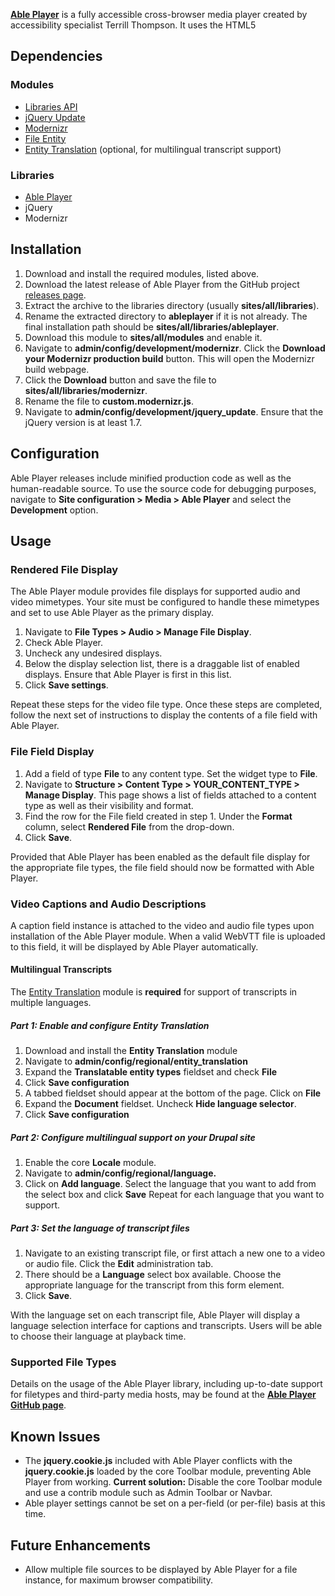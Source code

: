 **[Able Player](https://github.com/ableplayer/ableplayer)** is a fully
accessible cross-browser media player created by accessibility specialist
Terrill Thompson. It uses the HTML5 <audio> or <video> element for browsers
that support them. The Able Player module integrates the jQuery Able Player
plugin as a file formatter with support for captions, transcripts, and audio
description.

## Dependencies

### Modules

*   [Libraries API](https://www.drupal.org/project/libraries)
*   [jQuery Update](https://www.drupal.org/project/jquery_update)
*   [Modernizr](https://www.drupal.org/project/modernizr)
*   [File Entity](https://www.drupal.org/project/file_entity)
*   [Entity Translation](https://www.drupal.org/project/entity_translation)
 (optional, for multilingual transcript support)

### Libraries

*   [Able Player](https://github.com/ableplayer/ableplayer)
*   jQuery
*   Modernizr

## Installation

1.  Download and install the required modules, listed above.
2.  Download the latest release of Able Player from the GitHub project
[releases page](https://github.com/ableplayer/ableplayer/releases).
3.  Extract the archive to the libraries directory
(usually **sites/all/libraries**).
4.  Rename the extracted directory to **ableplayer** if it is not already.
The final installation path should be **sites/all/libraries/ableplayer**.
5.  Download this module to **sites/all/modules** and enable it.
6.  Navigate to **admin/config/development/modernizr**.
Click the **Download your Modernizr production build** button.
This will open the Modernizr build webpage.
7.  Click the **Download** button and save the file
to **sites/all/libraries/modernizr**.
8.  Rename the file to **custom.modernizr.js**.
9.  Navigate to **admin/config/development/jquery_update**.
Ensure that the jQuery version is at least 1.7.

## Configuration

Able Player releases include minified production code as well as the
human-readable source. To use the source code for debugging purposes,
navigate to **Site configuration > Media > Able Player** and select
the **Development** option.

## Usage

### Rendered File Display

The Able Player module provides file displays for supported audio and video
mimetypes. Your site must be configured to handle these mimetypes and set to
use Able Player as the primary display.

1.  Navigate to **File Types > Audio > Manage File Display**.
2.  Check Able Player.
3.  Uncheck any undesired displays.
4.  Below the display selection list, there is a draggable list of enabled
displays. Ensure that Able Player is first in this list.
5.  Click **Save settings**.

Repeat these steps for the video file type. Once these steps are completed,
follow the next set of instructions to display the contents of a file field
with Able Player.

### File Field Display

1.  Add a field of type **File** to any content type. Set the widget type
to **File**.
2.  Navigate to
**Structure > Content Type > YOUR_CONTENT_TYPE > Manage Display**.
This page shows a list of fields attached to a content type as well as their
visibility and format.
3.  Find the row for the File field created in step 1\.
Under the **Format** column, select **Rendered File** from the drop-down.
4.  Click **Save**.

Provided that Able Player has been enabled as the default file display for
the appropriate file types, the file field should now be formatted
with Able Player.

### Video Captions and Audio Descriptions

A caption field instance is attached to the video and audio file types upon
installation of the Able Player module. When a valid WebVTT file is uploaded
to this field, it will be displayed by Able Player automatically.

#### Multilingual Transcripts

The [Entity Translation](https://drupal.org/project/entity_translation) module
is **required** for support of transcripts in multiple languages.

##### Part 1: Enable and configure Entity Translation

1.  Download and install the **Entity Translation** module
2.  Navigate to **admin/config/regional/entity_translation**
3.  Expand the **Translatable entity types** fieldset and check **File**
4.  Click **Save configuration**
5.  A tabbed fieldset should appear at the bottom of the page. Click on **File**
6.  Expand the **Document** fieldset. Uncheck **Hide language selector**.
7.  Click **Save configuration**

##### Part 2: Configure multilingual support on your Drupal site

1.  Enable the core **Locale** module.
2.  Navigate to **admin/config/regional/language.**
3.  Click on **Add language**. Select the language that you want to add from
the select box and click **Save** Repeat for each language that you want
to support.

##### Part 3: Set the language of transcript files

1.  Navigate to an existing transcript file, or first attach a new one to a
video or audio file. Click the **Edit** administration tab.
2.  There should be a **Language** select box available. Choose the
appropriate language for the transcript from this form element.
3.  Click **Save**.

With the language set on each transcript file, Able Player will display a
language selection interface for captions and transcripts. Users will be
able to choose their language at playback time.

### Supported File Types

Details on the usage of the Able Player library, including up-to-date support
for filetypes and third-party media hosts, may be found at
the [**Able Player GitHub page**](https://github.com/ableplayer/ableplayer).

## Known Issues

*   The **jquery.cookie.js** included with Able Player conflicts with
the **jquery.cookie.js** loaded by the core Toolbar module, preventing Able
Player from working. **Current solution:** Disable the core Toolbar module
and use a contrib module such as Admin Toolbar or Navbar.
*   Able player settings cannot be set on a per-field (or per-file) basis at
this time.

## Future Enhancements

*   Allow multiple file sources to be displayed by Able Player for a file
instance, for maximum browser compatibility.
